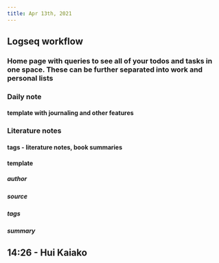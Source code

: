 ```yaml
---
title: Apr 13th, 2021
---
```


## Logseq workflow
### Home page with queries to see all of your todos and tasks in one space.  These can be further separated into work and personal lists
### Daily note
#### template with journaling and other features
### Literature notes
#### tags - literature notes, book summaries
#### template
##### author
##### source
##### tags
##### summary
## 14:26 - Hui Kaiako
##
